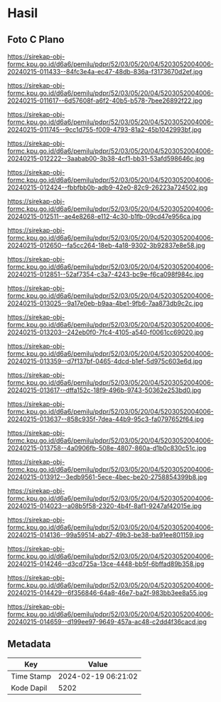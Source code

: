 # Hasil

## Foto C Plano

https://sirekap-obj-formc.kpu.go.id/d6a6/pemilu/pdpr/52/03/05/20/04/5203052004006-20240215-011433--84fc3e4a-ec47-48db-836a-f3173670d2ef.jpg

https://sirekap-obj-formc.kpu.go.id/d6a6/pemilu/pdpr/52/03/05/20/04/5203052004006-20240215-011617--6d57608f-a6f2-40b5-b578-7bee26892f22.jpg

https://sirekap-obj-formc.kpu.go.id/d6a6/pemilu/pdpr/52/03/05/20/04/5203052004006-20240215-011745--9cc1d755-f009-4793-81a2-45b1042993bf.jpg

https://sirekap-obj-formc.kpu.go.id/d6a6/pemilu/pdpr/52/03/05/20/04/5203052004006-20240215-012222--3aabab00-3b38-4cf1-bb31-53afd598646c.jpg

https://sirekap-obj-formc.kpu.go.id/d6a6/pemilu/pdpr/52/03/05/20/04/5203052004006-20240215-012424--fbbfbb0b-adb9-42e0-82c9-26223a724502.jpg

https://sirekap-obj-formc.kpu.go.id/d6a6/pemilu/pdpr/52/03/05/20/04/5203052004006-20240215-012511--ae4e8268-e112-4c30-b1fb-09cd47e956ca.jpg

https://sirekap-obj-formc.kpu.go.id/d6a6/pemilu/pdpr/52/03/05/20/04/5203052004006-20240215-012650--fa5cc264-18eb-4a18-9302-3b92837e8e58.jpg

https://sirekap-obj-formc.kpu.go.id/d6a6/pemilu/pdpr/52/03/05/20/04/5203052004006-20240215-012851--52af7354-c3a7-4243-bc9e-f6ca098f984c.jpg

https://sirekap-obj-formc.kpu.go.id/d6a6/pemilu/pdpr/52/03/05/20/04/5203052004006-20240215-013025--9a17e0eb-b9aa-4be1-9fb6-7aa873db9c2c.jpg

https://sirekap-obj-formc.kpu.go.id/d6a6/pemilu/pdpr/52/03/05/20/04/5203052004006-20240215-013203--242eb0f0-7fc4-4105-a540-f0061cc69020.jpg

https://sirekap-obj-formc.kpu.go.id/d6a6/pemilu/pdpr/52/03/05/20/04/5203052004006-20240215-013359--d7f137bf-0465-4dcd-b1ef-5d975c603e6d.jpg

https://sirekap-obj-formc.kpu.go.id/d6a6/pemilu/pdpr/52/03/05/20/04/5203052004006-20240215-013617--dffa152c-18f9-496b-9743-50362e253bd0.jpg

https://sirekap-obj-formc.kpu.go.id/d6a6/pemilu/pdpr/52/03/05/20/04/5203052004006-20240215-013637--858c935f-7dea-44b9-95c3-fa0797652f64.jpg

https://sirekap-obj-formc.kpu.go.id/d6a6/pemilu/pdpr/52/03/05/20/04/5203052004006-20240215-013758--4a0906fb-508e-4807-860a-d1b0c830c51c.jpg

https://sirekap-obj-formc.kpu.go.id/d6a6/pemilu/pdpr/52/03/05/20/04/5203052004006-20240215-013912--3edb9561-5ece-4bec-be20-2758854399b8.jpg

https://sirekap-obj-formc.kpu.go.id/d6a6/pemilu/pdpr/52/03/05/20/04/5203052004006-20240215-014023--a08b5f58-2320-4b4f-8af1-9247af42015e.jpg

https://sirekap-obj-formc.kpu.go.id/d6a6/pemilu/pdpr/52/03/05/20/04/5203052004006-20240215-014136--99a59514-ab27-49b3-be38-ba91ee801159.jpg

https://sirekap-obj-formc.kpu.go.id/d6a6/pemilu/pdpr/52/03/05/20/04/5203052004006-20240215-014246--d3cd725a-13ce-4448-bb5f-6bffad89b358.jpg

https://sirekap-obj-formc.kpu.go.id/d6a6/pemilu/pdpr/52/03/05/20/04/5203052004006-20240215-014429--6f356846-64a8-46e7-ba2f-983bb3ee8a55.jpg

https://sirekap-obj-formc.kpu.go.id/d6a6/pemilu/pdpr/52/03/05/20/04/5203052004006-20240215-014659--d199ee97-9649-457a-ac48-c2dd4f36cacd.jpg


## Metadata

| Key        | Value               |
| ---------- | ------------------- |
| Time Stamp | 2024-02-19 06:21:02 |
| Kode Dapil | 5202                |




